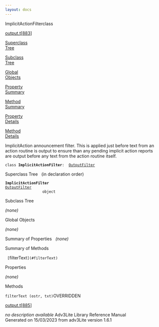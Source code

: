 ```yaml
---
layout: docs
---
```

<span class="title">ImplicitActionFilter</span><span class="type">class</span>

[output.t](../file/output.t.html)\[[883](../source/output.t.html#883)\]

[Superclass  
Tree](#_SuperClassTree_)

[Subclass  
Tree](#_SubClassTree_)

[Global  
Objects](#_ObjectSummary_)

[Property  
Summary](#_PropSummary_)

[Method  
Summary](#_MethodSummary_)

[Property  
Details](#_Properties_)

[Method  
Details](#_Methods_)



ImplicitAction announcement filter. This is applied just before text
from an action routine is output to ensure than any pending implicit
action reports are output before any text from the action routine
itself.

`class `**`ImplicitActionFilter`**` :   `[`OutputFilter`](../object/OutputFilter.html)



<span id="_SuperClassTree_"></span>



<span class="hdln">Superclass Tree</span>   (in declaration order)



**`ImplicitActionFilter`**  
[`OutputFilter`](../object/OutputFilter.html)  
`                 object`  
<span id="_SubClassTree_"></span>



<span class="hdln">Subclass Tree</span>  



*(none)* <span id="_ObjectSummary_"></span>



<span class="hdln">Global Objects</span>  



*(none)* <span id="_PropSummary_"></span>



<span class="hdln">Summary of Properties</span>  
*(none)* <span id="_MethodSummary_"></span>



<span class="hdln">Summary of Methods</span>  



` [`filterText`](#filterText)  `



<span id="_Properties_"></span>



<span class="hdln">Properties</span>  



*(none)* <span id="_Methods_"></span>



<span class="hdln">Methods</span>  



<span id="filterText"></span>

`filterText (ostr, txt)`<span class="rem">OVERRIDDEN</span>

[output.t](../file/output.t.html)\[[885](../source/output.t.html#885)\]



*no description available*
Adv3Lite Library Reference Manual  
Generated on 15/03/2023 from adv3Lite version 1.6.1


